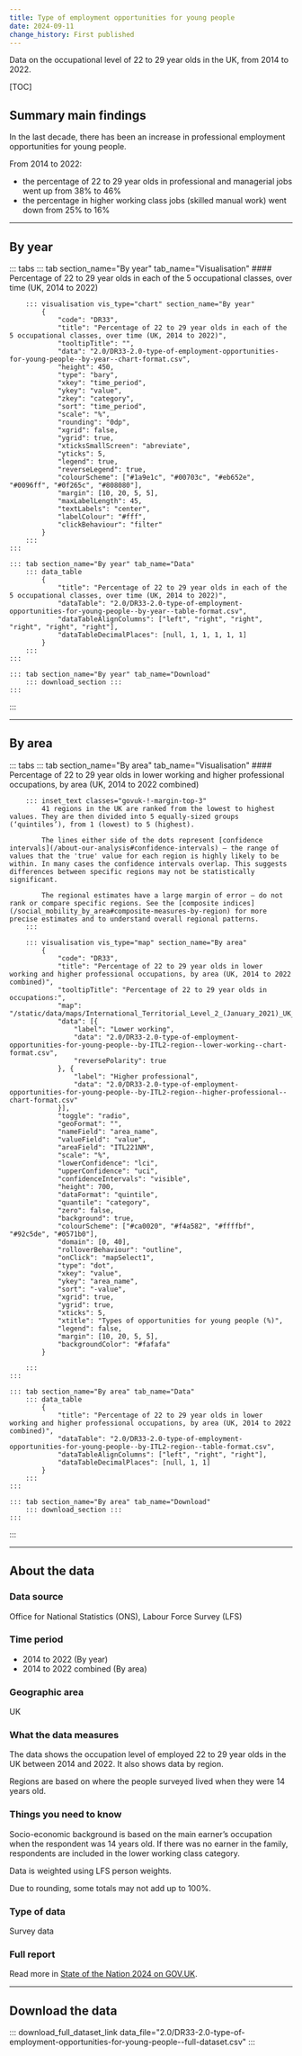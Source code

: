 ```yaml
---
title: Type of employment opportunities for young people
date: 2024-09-11
change_history: First published
---
```


Data on the occupational level of 22 to 29 year olds in the UK, from 2014 to 2022.

[TOC]

## Summary main findings

In the last decade, there has been an increase in professional employment opportunities for young people.

From 2014 to 2022:

* the percentage of 22 to 29 year olds in professional and managerial jobs went up from 38% to 46%
* the percentage in higher working class jobs (skilled manual work) went down from 25% to 16%

---

## By year

::: tabs
    ::: tab section_name="By year" tab_name="Visualisation"
        #### Percentage of 22 to 29 year olds in each of the 5 occupational classes, over time (UK, 2014 to 2022)

        ::: visualisation vis_type="chart" section_name="By year"
            {
                "code": "DR33",
                "title": "Percentage of 22 to 29 year olds in each of the 5 occupational classes, over time (UK, 2014 to 2022)",
                "tooltipTitle": "",
                "data": "2.0/DR33-2.0-type-of-employment-opportunities-for-young-people--by-year--chart-format.csv",
                "height": 450,
                "type": "bary",
                "xkey": "time_period",
                "ykey": "value",
                "zkey": "category",
                "sort": "time_period",
                "scale": "%",
                "rounding": "0dp",
                "xgrid": false,
                "ygrid": true,
                "xticksSmallScreen": "abreviate",
                "yticks": 5,
                "legend": true,
                "reverseLegend": true,
                "colourScheme": ["#1a9e1c", "#00703c", "#eb652e", "#0096ff", "#0f265c", "#808080"],
                "margin": [10, 20, 5, 5],
                "maxLabelLength": 45,
                "textLabels": "center",
                "labelColour": "#fff",
                "clickBehaviour": "filter"
            }
        :::
    :::

    ::: tab section_name="By year" tab_name="Data"
        ::: data_table
            {
                "title": "Percentage of 22 to 29 year olds in each of the 5 occupational classes, over time (UK, 2014 to 2022)",
                "dataTable": "2.0/DR33-2.0-type-of-employment-opportunities-for-young-people--by-year--table-format.csv",
                "dataTableAlignColumns": ["left", "right", "right", "right", "right", "right"],
                "dataTableDecimalPlaces": [null, 1, 1, 1, 1, 1]
            }
        :::
    :::

    ::: tab section_name="By year" tab_name="Download"
        ::: download_section :::
    :::
:::

---

## By area

::: tabs
    ::: tab section_name="By area" tab_name="Visualisation"
        #### Percentage of 22 to 29 year olds in lower working and higher professional occupations, by area (UK, 2014 to 2022 combined)

        ::: inset_text classes="govuk-!-margin-top-3"
            41 regions in the UK are ranked from the lowest to highest values. They are then divided into 5 equally-sized groups (‘quintiles’), from 1 (lowest) to 5 (highest).
            
            The lines either side of the dots represent [confidence intervals](/about-our-analysis#confidence-intervals) – the range of values that the 'true' value for each region is highly likely to be within. In many cases the confidence intervals overlap. This suggests differences between specific regions may not be statistically significant.
            
            The regional estimates have a large margin of error – do not rank or compare specific regions. See the [composite indices](/social_mobility_by_area#composite-measures-by-region) for more precise estimates and to understand overall regional patterns.
        :::

        ::: visualisation vis_type="map" section_name="By area"
            {
                "code": "DR33",
                "title": "Percentage of 22 to 29 year olds in lower working and higher professional occupations, by area (UK, 2014 to 2022 combined)",
                "tooltipTitle": "Percentage of 22 to 29 year olds in occupations:",
                "map": "/static/data/maps/International_Territorial_Level_2_(January_2021)_UK_BUC.json",
                "data": [{
                    "label": "Lower working",
                    "data": "2.0/DR33-2.0-type-of-employment-opportunities-for-young-people--by-ITL2-region--lower-working--chart-format.csv",
                    "reversePolarity": true
                }, {
                    "label": "Higher professional",
                    "data": "2.0/DR33-2.0-type-of-employment-opportunities-for-young-people--by-ITL2-region--higher-professional--chart-format.csv"
                }],
                "toggle": "radio",
                "geoFormat": "",
                "nameField": "area_name",
                "valueField": "value",
                "areaField": "ITL221NM",
                "scale": "%",
                "lowerConfidence": "lci",
                "upperConfidence": "uci",
                "confidenceIntervals": "visible",
                "height": 700,
                "dataFormat": "quintile",
                "quantile": "category",
                "zero": false,
                "background": true,
                "colourScheme": ["#ca0020", "#f4a582", "#ffffbf", "#92c5de", "#0571b0"],
                "domain": [0, 40],
                "rolloverBehaviour": "outline",
                "onClick": "mapSelect1",
                "type": "dot",
                "xkey": "value",
                "ykey": "area_name",
                "sort": "-value",
                "xgrid": true,
                "ygrid": true,
                "xticks": 5,
                "xtitle": "Types of opportunities for young people (%)",
                "legend": false,
                "margin": [10, 20, 5, 5],
                "backgroundColor": "#fafafa"
            }
                
        :::
    :::

    ::: tab section_name="By area" tab_name="Data"
        ::: data_table
            {
                "title": "Percentage of 22 to 29 year olds in lower working and higher professional occupations, by area (UK, 2014 to 2022 combined)",
                "dataTable": "2.0/DR33-2.0-type-of-employment-opportunities-for-young-people--by-ITL2-region--table-format.csv",
                "dataTableAlignColumns": ["left", "right", "right"],
                "dataTableDecimalPlaces": [null, 1, 1]
            }
        :::
    :::

    ::: tab section_name="By area" tab_name="Download"
        ::: download_section :::
    :::
:::

---

## About the data

### Data source
Office for National Statistics (ONS), Labour Force Survey (LFS)

### Time period
* 2014 to 2022 (By year)
* 2014 to 2022 combined (By area)

### Geographic area
UK

### What the data measures
The data shows the occupation level of employed 22 to 29 year olds in the UK between 2014 and 2022. It also shows data by region.

Regions are based on where the people surveyed lived when they were 14 years old.

### Things you need to know
Socio-economic background is based on the main earner’s occupation when the respondent was 14 years old. If there was no earner in the family, respondents are included in the lower working class category.

Data is weighted using LFS person weights.

Due to rounding, some totals may not add up to 100%.

### Type of data
Survey data

### Full report
Read more in [State of the Nation 2024 on GOV.UK](https://www.gov.uk/government/publications/state-of-the-nation-2024-local-to-national-mapping-opportunities-for-all).

---

## Download the data

::: download_full_dataset_link data_file="2.0/DR33-2.0-type-of-employment-opportunities-for-young-people--full-dataset.csv" :::
